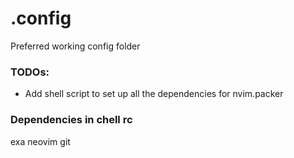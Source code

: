 # .config
Preferred working config folder

### TODOs:
- Add shell script to set up all the dependencies for nvim.packer


### Dependencies in chell rc
exa
neovim
git
